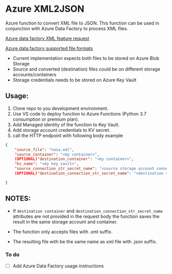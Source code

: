 # Azure XML2JSON
Azure function to convert XML file to JSON. This function can be used in conjunction with Azure Data Factory to process XML files. 

[Azure data factory XML feature request](https://feedback.azure.com/forums/270578-data-factory/suggestions/17508058-xml-file-type-in-copy-activity-along-with-xml-sc)

[Azure data factory supported file formats](https://docs.microsoft.com/en-us/azure/data-factory/supported-file-formats-and-compression-codecs)

- Current implementation expects both files to be stored on Azure Blob Storage
- Source and converted (destination) files could be on different storage accounts/containers
- Storage credentials needs to be stored on Azure Key Vault

## Usage:
1. Clone repo to you development environment.
2. Use VS code to deploy function to Azure Functions (Python 3.7 consumption or premium plan).
3. Add Managed identity of the function to Key Vault.
4. Add storage account credentials to KV secret.
5. call the HTTP endpoint with following body example
```json
{
    "source_file": "nasa.xml",
    "source_container": "<my container>",
    (OPTIONAL)"destination_container": "<my container>",
    "kv_name": "<my key vault>",
    "source_connection_str_secret_name": "<source storage account connection string secret>",
    (OPTIONAL)"destination_connection_str_secret_name": "<destination storage account connection string secret>"

}
```

## NOTES:
- If `destination container` and `destination_connection_str_secret_name` attributes are not provided in the request body the function saves the result in the same storage account and container.

- The function only accepts files with .xml suffix.

- The resulting file with be the same name as xml file with .json suffix.

### To do

- [ ] Add Azure Data Factory usage instructions


